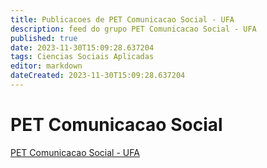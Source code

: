 ```yaml
---
title: Publicacoes de PET Comunicacao Social - UFA 
description: feed do grupo PET Comunicacao Social - UFA
published: true
date: 2023-11-30T15:09:28.637204
tags: Ciencias Sociais Aplicadas
editor: markdown
dateCreated: 2023-11-30T15:09:28.637204
---
```


# PET Comunicacao Social
[PET Comunicacao Social - UFA](/grupo/68PETComunicacaoSocialUFA.md)